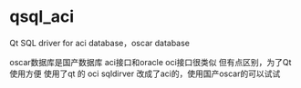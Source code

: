 # qsql_aci
Qt SQL driver for aci database，oscar database

oscar数据库是国产数据库 aci接口和oracle oci接口很类似 但有点区别，为了Qt使用方便 使用了qt 的 oci sqldirver 改成了aci的，使用国产oscar的可以试试
